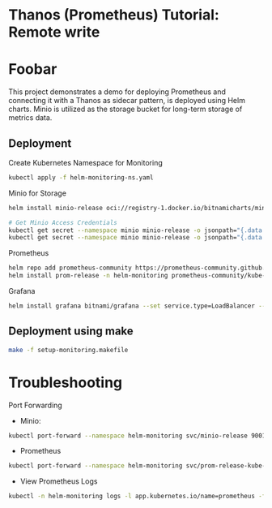 # Thanos (Prometheus) Tutorial: Remote write

# Foobar

This project demonstrates a demo for deploying Prometheus and connecting it with a Thanos as sidecar pattern, is deployed using Helm charts. Minio is utilized as the storage bucket for long-term storage of metrics data.

## Deployment

Create Kubernetes Namespace for Monitoring

```bash
kubectl apply -f helm-monitoring-ns.yaml
```

Minio for Storage

```bash
helm install minio-release oci://registry-1.docker.io/bitnamicharts/minio -n minio

# Get Minio Access Credentials
kubectl get secret --namespace minio minio-release -o jsonpath="{.data.root-user}" | base64 -d
kubectl get secret --namespace minio minio-release -o jsonpath="{.data.root-password}" | base64 -d

```

Prometheus

```bash
helm repo add prometheus-community https://prometheus-community.github.io/helm-charts
helm install prom-release -n helm-monitoring prometheus-community/kube-prometheus-stack -f prometheus/values.yaml
```

Grafana

```bash
helm install grafana bitnami/grafana --set service.type=LoadBalancer --set admin.password=admin -n helm-monitoring
```

## Deployment using make

```bash
make -f setup-monitoring.makefile 
```

# Troubleshooting

Port Forwarding

+ Minio:
```bash
kubectl port-forward --namespace helm-monitoring svc/minio-release 9001:9000
```

+ Prometheus
```bash
kubectl port-forward --namespace helm-monitoring svc/prom-release-kube-prometheus-prometheus 9091:9090
```

+ View Prometheus Logs
```bash
kubectl -n helm-monitoring logs -l app.kubernetes.io/name=prometheus -f
```
